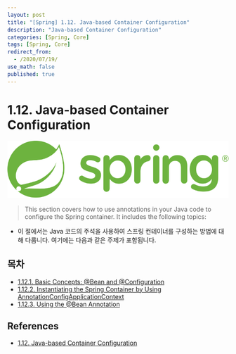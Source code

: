 ```yaml
---
layout: post
title: "[Spring] 1.12. Java-based Container Configuration"
description: "Java-based Container Configuration"
categories: [Spring, Core]
tags: [Spring, Core]
redirect_from:
  - /2020/07/19/
use_math: false
published: true
---
```


# 1.12. Java-based Container Configuration

<img src="/assets/images/posts/logos/spring-logo.svg">

> This section covers how to use annotations in your Java code to configure the Spring container. It includes the following topics:

- 이 절에서는 Java 코드의 주석을 사용하여 스프링 컨테이너를 구성하는 방법에 대해 다룹니다. 여기에는 다음과 같은 주제가 포함됩니다.

## 목차

- [1.12.1. Basic Concepts: @Bean and @Configuration](https://bossm0n5t3r.github.io/blog/37/)
- [1.12.2. Instantiating the Spring Container by Using AnnotationConfigApplicationContext](https://bossm0n5t3r.github.io/blog/38/)
- [1.12.3. Using the @Bean Annotation](https://bossm0n5t3r.github.io/blog/39/)

## References

- [1.12. Java-based Container Configuration](https://docs.spring.io/spring/docs/current/spring-framework-reference/core.html#beans-java)
